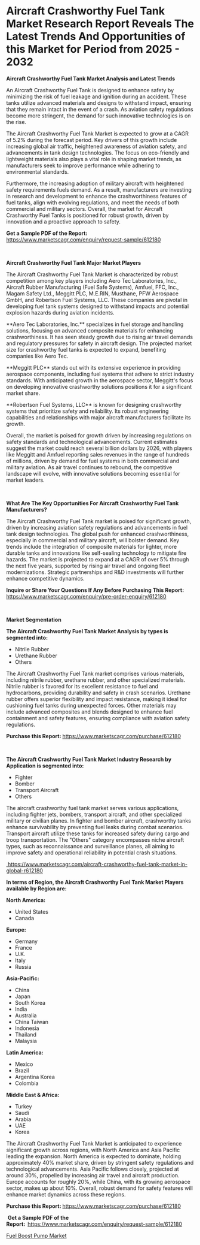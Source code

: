 <p><h1>Aircraft Crashworthy Fuel Tank Market Research Report Reveals The Latest Trends And Opportunities of this Market for Period from 2025 - 2032</h1></p><p><strong>Aircraft Crashworthy Fuel Tank Market Analysis and Latest Trends</strong></p>
<p><p>An Aircraft Crashworthy Fuel Tank is designed to enhance safety by minimizing the risk of fuel leakage and ignition during an accident. These tanks utilize advanced materials and designs to withstand impact, ensuring that they remain intact in the event of a crash. As aviation safety regulations become more stringent, the demand for such innovative technologies is on the rise.</p><p>The Aircraft Crashworthy Fuel Tank Market is expected to grow at a CAGR of 5.2% during the forecast period. Key drivers of this growth include increasing global air traffic, heightened awareness of aviation safety, and advancements in tank design technologies. The focus on eco-friendly and lightweight materials also plays a vital role in shaping market trends, as manufacturers seek to improve performance while adhering to environmental standards.</p><p>Furthermore, the increasing adoption of military aircraft with heightened safety requirements fuels demand. As a result, manufacturers are investing in research and development to enhance the crashworthiness features of fuel tanks, align with evolving regulations, and meet the needs of both commercial and military sectors. Overall, the market for Aircraft Crashworthy Fuel Tanks is positioned for robust growth, driven by innovation and a proactive approach to safety.</p></p>
<p><strong>Get a Sample PDF of the Report:&nbsp;</strong> <a href="https://www.marketscagr.com/enquiry/request-sample/612180?utm_campaign=2138&utm_medium=2&utm_source=Github&utm_content=ia&utm_term=23032025&utm_id=aircraft-crashworthy-fuel-tank">https://www.marketscagr.com/enquiry/request-sample/612180</a></p>
<p>&nbsp;</p>
<p><strong>Aircraft Crashworthy Fuel Tank Major Market Players</strong></p>
<p><p>The Aircraft Crashworthy Fuel Tank Market is characterized by robust competition among key players including Aero Tec Laboratories, Inc., Aircraft Rubber Manufacturing (Fuel Safe Systems), Amfuel, FFC, Inc., Magam Safety Ltd., Meggitt PLC, M.E.RIN, Musthane, PFW Aerospace GmbH, and Robertson Fuel Systems, LLC. These companies are pivotal in developing fuel tank systems designed to withstand impacts and potential explosion hazards during aviation incidents.</p><p>**Aero Tec Laboratories, Inc.** specializes in fuel storage and handling solutions, focusing on advanced composite materials for enhancing crashworthiness. It has seen steady growth due to rising air travel demands and regulatory pressures for safety in aircraft design. The projected market size for crashworthy fuel tanks is expected to expand, benefiting companies like Aero Tec.</p><p>**Meggitt PLC** stands out with its extensive experience in providing aerospace components, including fuel systems that adhere to strict industry standards. With anticipated growth in the aerospace sector, Meggitt's focus on developing innovative crashworthy solutions positions it for a significant market share.</p><p>**Robertson Fuel Systems, LLC** is known for designing crashworthy systems that prioritize safety and reliability. Its robust engineering capabilities and relationships with major aircraft manufacturers facilitate its growth. </p><p>Overall, the market is poised for growth driven by increasing regulations on safety standards and technological advancements. Current estimates suggest the market could reach several billion dollars by 2026, with players like Meggitt and Amfuel reporting sales revenues in the range of hundreds of millions, driven by demand for fuel systems in both commercial and military aviation. As air travel continues to rebound, the competitive landscape will evolve, with innovative solutions becoming essential for market leaders.</p></p>
<p>&nbsp;</p>
<p><strong>What Are The Key Opportunities For Aircraft Crashworthy Fuel Tank Manufacturers?</strong></p>
<p><p>The Aircraft Crashworthy Fuel Tank market is poised for significant growth, driven by increasing aviation safety regulations and advancements in fuel tank design technologies. The global push for enhanced crashworthiness, especially in commercial and military aircraft, will bolster demand. Key trends include the integration of composite materials for lighter, more durable tanks and innovations like self-sealing technology to mitigate fire hazards. The market is projected to expand at a CAGR of over 5% through the next five years, supported by rising air travel and ongoing fleet modernizations. Strategic partnerships and R&D investments will further enhance competitive dynamics.</p></p>
<p><strong>Inquire or Share Your Questions If Any Before Purchasing This Report:</strong> <a href="https://www.marketscagr.com/enquiry/pre-order-enquiry/612180?utm_campaign=2138&utm_medium=2&utm_source=Github&utm_content=ia&utm_term=23032025&utm_id=aircraft-crashworthy-fuel-tank">https://www.marketscagr.com/enquiry/pre-order-enquiry/612180</a></p>
<p>&nbsp;</p>
<p><strong>Market Segmentation</strong></p>
<p><strong>The Aircraft Crashworthy Fuel Tank Market Analysis by types is segmented into:</strong></p>
<p><ul><li>Nitrile Rubber</li><li>Urethane Rubber</li><li>Others</li></ul></p>
<p><p>The Aircraft Crashworthy Fuel Tank market comprises various materials, including nitrile rubber, urethane rubber, and other specialized materials. Nitrile rubber is favored for its excellent resistance to fuel and hydrocarbons, providing durability and safety in crash scenarios. Urethane rubber offers superior flexibility and impact resistance, making it ideal for cushioning fuel tanks during unexpected forces. Other materials may include advanced composites and blends designed to enhance fuel containment and safety features, ensuring compliance with aviation safety regulations.</p></p>
<p><strong>Purchase this Report:&nbsp;</strong><a href="https://www.marketscagr.com/purchase/612180?utm_campaign=2138&utm_medium=2&utm_source=Github&utm_content=ia&utm_term=23032025&utm_id=aircraft-crashworthy-fuel-tank">https://www.marketscagr.com/purchase/612180</a></p>
<p>&nbsp;</p>
<p><strong>The Aircraft Crashworthy Fuel Tank Market Industry Research by Application is segmented into:</strong></p>
<p><ul><li>Fighter</li><li>Bomber</li><li>Transport Aircraft</li><li>Others</li></ul></p>
<p><p>The aircraft crashworthy fuel tank market serves various applications, including fighter jets, bombers, transport aircraft, and other specialized military or civilian planes. In fighter and bomber aircraft, crashworthy tanks enhance survivability by preventing fuel leaks during combat scenarios. Transport aircraft utilize these tanks for increased safety during cargo and troop transportation. The "Others" category encompasses niche aircraft types, such as reconnaissance and surveillance planes, all aiming to improve safety and operational reliability in potential crash situations.</p></p>
<p><a href="https://www.marketscagr.com/aircraft-crashworthy-fuel-tank-market-in-global-r612180?utm_campaign=2138&utm_medium=2&utm_source=Github&utm_content=ia&utm_term=23032025&utm_id=aircraft-crashworthy-fuel-tank">&nbsp;https://www.marketscagr.com/aircraft-crashworthy-fuel-tank-market-in-global-r612180</a></p>
<p><strong>In terms of Region, the Aircraft Crashworthy Fuel Tank Market Players available by Region are:</strong></p>
<p>
    <p> <strong> North America: </strong>
        <ul>
            <li>United States</li>
            <li>Canada</li>
        </ul>
        </p> 
    <p> <strong> Europe: </strong>
        <ul>
            <li>Germany</li>
            <li>France</li>
            <li>U.K.</li>
            <li>Italy</li>
            <li>Russia</li>
        </ul>
        </p> 
    <p> <strong> Asia-Pacific: </strong>
        <ul>
            <li>China</li>
            <li>Japan</li>
            <li>South Korea</li>
            <li>India</li>
            <li>Australia</li>
            <li>China Taiwan</li>
            <li>Indonesia</li>
            <li>Thailand</li>
            <li>Malaysia</li>
        </ul>
        </p> 
    <p> <strong> Latin America: </strong>
        <ul>
            <li>Mexico</li>
            <li>Brazil</li>
            <li>Argentina Korea</li>
            <li>Colombia</li>
        </ul>
        </p> 
    <p> <strong> Middle East & Africa: </strong>
        <ul>
            <li>Turkey</li>
            <li>Saudi</li>
            <li>Arabia</li>
            <li>UAE</li>
            <li>Korea</li>
        </ul>
    </p>
    </p>
<p><p>The Aircraft Crashworthy Fuel Tank Market is anticipated to experience significant growth across regions, with North America and Asia Pacific leading the expansion. North America is expected to dominate, holding approximately 40% market share, driven by stringent safety regulations and technological advancements. Asia Pacific follows closely, projected at around 30%, propelled by increasing air travel and aircraft production. Europe accounts for roughly 20%, while China, with its growing aerospace sector, makes up about 10%. Overall, robust demand for safety features will enhance market dynamics across these regions.</p></p>
<p><strong>Purchase this Report: </strong><a href="https://www.marketscagr.com/purchase/612180?utm_campaign=2138&utm_medium=2&utm_source=Github&utm_content=ia&utm_term=23032025&utm_id=aircraft-crashworthy-fuel-tank">https://www.marketscagr.com/purchase/612180</a></p>
<p>&nbsp;<strong>Get a Sample PDF of the Report:&nbsp;&nbsp;</strong><a href="https://www.marketscagr.com/enquiry/request-sample/612180?utm_campaign=2138&utm_medium=2&utm_source=Github&utm_content=ia&utm_term=23032025&utm_id=aircraft-crashworthy-fuel-tank">https://www.marketscagr.com/enquiry/request-sample/612180</a></p>
<p><strong></strong></p>
<p><p><a href="https://github.com/joannesouthgate/Market-Research-Report-List-5/blob/main/fuel-boost-pump-market.md?utm_campaign=2138&utm_medium=2&utm_source=Github&utm_content=ia&utm_term=23032025&utm_id=aircraft-crashworthy-fuel-tank">Fuel Boost Pump Market</a></p></p>